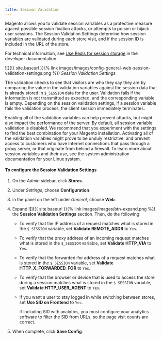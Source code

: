 ```yaml
---
title: Session Validation
---
```


Magento allows you to validate session variables as a protective measure against possible session fixation attacks, or attempts to poison or hijack user sessions. The Session Validation Settings determine how session variables are validated during each store visit, and if the session ID is included in the URL of the store.

For technical information, see [Use Redis for session storage][1] in the developer documentation.

![]({{ site.baseurl }}{% link images/images/config-general-web-session-validation-settings.png %})
_Session Validation Settings_

The validation checks to see that visitors are who they say they are by comparing the value in the validation variables against the session data that is already stored in `$_SESSION` data for the user. Validation fails if the information is not transmitted as expected, and the corresponding variable is empty. Depending on the session validation settings, if a session variable fails the validation process, the client session immediately terminates.

Enabling all of the validation variables can help prevent attacks, but might also impact the performance of the server. By default, all session variable validation is disabled. We recommend that you experiment with the settings to find the best combination for your Magento installation. Activating all of the validation variables might prove to be unduly restrictive, and prevent access to customers who have Internet connections that pass through a proxy server, or that originate from behind a firewall. To learn more about session variables and their use, see the system administration documentation for your Linux system.

#### To configure the Session Validation Settings

1. On the _Admin_ sidebar, click **Stores**.

1. Under _Settings_, choose **Configuration**.

1. In the panel on the left under _General_, choose **Web**.

1. Expand ![]({{ site.baseurl }}{% link images/images/btn-expand.png %}) the **Session Validation Settings** section. Then, do the following:

    - To verify that the IP address of a request matches what is stored in the `$_SESSION` variable, set **Validate REMOTE_ADDR** to `Yes`.

    - To verify that the proxy address of an incoming request matches what is stored in the `$_SESSION` variable, set **Validate HTTP_VIA** to `Yes`.

    - To verify that the forwarded-for address of a request matches what is stored in the `$_SESSION` variable, set **Validate HTTP_X_FORWARDED_FOR** to `Yes`.

    - To verify that the browser or device that is used to access the store during a session matches what is stored in the `$_SESSION` variable, set **Validate HTTP_USER_AGENT** to `Yes`.

    - If you want a user to stay logged in while switching between stores, set **Use SID on Frontend** to `Yes`.

        If including SID with analytics, you must configure your analytics software to filter the SID from URLs, so the page visit counts are correct.

1. When complete, click **Save Config**.

[1]: http://devdocs.magento.com/guides/v2.3/config-guide/redis/redis-session.html
